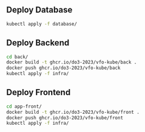 

## Deploy Database

```bash
kubectl apply -f database/
```

## Deploy Backend

```bash
cd back/
docker build -t ghcr.io/do3-2023/vfo-kube/back .
docker push ghcr.io/do3-2023/vfo-kube/back
kubectl apply -f infra/
```

## Deploy Frontend

```bash
cd app-front/
docker build -t ghcr.io/do3-2023/vfo-kube/front .
docker push ghcr.io/do3-2023/vfo-kube/front
kubectl apply -f infra/
```